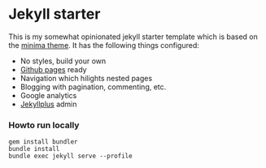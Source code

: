 # Jekyll starter

This is my somewhat opinionated jekyll starter template which is based on the [minima theme](https://github.com/pages-themes/minimal). It has the following things configured:

- No styles, build your own
- [Github pages](https://github.com/github/pages-gem) ready
- Navigation which hilights nested pages
- Blogging with pagination, commenting, etc.
- Google analytics
- [Jekyllplus](https://github.com/Wiredcraft/jekyllplus/) admin

### Howto run locally

```
gem install bundler
bundle install
bundle exec jekyll serve --profile
```
